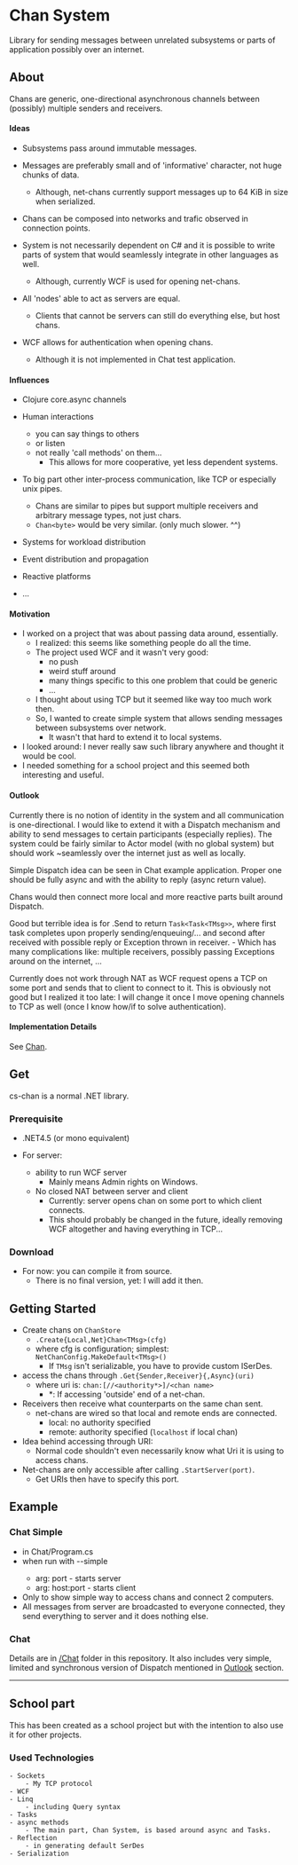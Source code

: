 Chan System
===========

Library for sending messages between unrelated subsystems or parts of application possibly over an internet.

## About

Chans are generic, one-directional asynchronous channels between (possibly) multiple senders and receivers.

#### Ideas

- Subsystems pass around immutable messages.
- Messages are preferably small and of 'informative' character, not huge chunks of data.
    - Although, net-chans currently support messages up to 64 KiB in size when serialized.
- Chans can be composed into networks and trafic observed in connection points.

- System is not necessarily dependent on C# and it is possible to write parts of system that would seamlessly integrate in other languages as well.
    - Although, currently WCF is used for opening net-chans.
- All 'nodes' able to act as servers are equal.
    - Clients that cannot be servers can still do everything else, but host chans.
    
- WCF allows for authentication when opening chans.
    - Although it is not implemented in Chat test application.

#### Influences

- Clojure core.async channels
- Human interactions
    - you can say things to others
    - or listen
    - not really 'call methods' on them...
        - This allows for more cooperative, yet less dependent systems.
- To big part other inter-process communication, like TCP or especially unix pipes.
    - Chans are similar to pipes but support multiple receivers and arbitrary message types, not just chars.
    - `Chan<byte>` would be very similar. (only much slower. ^^)

- Systems for workload distribution
- Event distribution and propagation
- Reactive platforms
- ...

#### Motivation

- I worked on a project that was about passing data around, essentially.
    - I realized: this seems like something people do all the time.
    - The project used WCF and it wasn't very good: 
        - no push
        - weird stuff around
        - many things specific to this one problem that could be generic
        - ...
    - I thought about using TCP but it seemed like way too much work then.
    - So, I wanted to create simple system that allows sending messages between subsystems over network.
        - It wasn't that hard to extend it to local systems.
- I looked around: I never really saw such library anywhere and thought it would be cool.
- I needed something for a school project and this seemed both interesting and useful.

#### Outlook

Currently there is no notion of identity in the system and all communication is one-directional.
I would like to extend it with a Dispatch mechanism and ability to send messages to certain participants (especially replies).
The system could be fairly similar to Actor model (with no global system) but should work ~seamlessly over the internet just as well as locally.

Simple Dispatch idea can be seen in Chat example application. Proper one should be fully async and with the ability to reply (async return value).

Chans would then connect more local and more reactive parts built around Dispatch.

Good but terrible idea is for .Send to return `Task<Task<TMsg>>`, where first task completes upon properly sending/enqueuing/... and second after received with possible reply or Exception thrown in receiver. - Which has many complications like: multiple receivers, possibly passing Exceptions around on the internet, ...

Currently does not work through NAT as WCF request opens a TCP on some port and sends that to client to connect to it. This is obviously not good but I realized it too late: I will change it once I move opening channels to TCP as well (once I know how/if to solve authentication).

#### Implementation Details
See [Chan](Chan).

## Get

cs-chan is a normal .NET library.

### Prerequisite

- .NET4.5 (or mono equivalent)

- For server:
    - ability to run WCF server
        - Mainly means Admin rights on Windows.
    - No closed NAT between server and client
        - Currently: server opens chan on some port to which client connects.
        - This should probably be changed in the future, ideally removing WCF altogether and having everything in TCP...

### Download
- For now: you can compile it from source. 
    - There is no final version, yet: I will add it then.



## Getting Started

- Create chans on `ChanStore`
    - `.Create{Local,Net}Chan<TMsg>(cfg)`
    - where cfg is configuration; simplest: `NetChanConfig.MakeDefault<TMsg>()`
        - If `TMsg` isn't serializable, you have to provide custom ISerDes.
- access the chans through `.Get{Sender,Receiver}{,Async}(uri)`
    - where uri is: `chan:[//<authority*>]/<chan name>`
        - *: If accessing 'outside' end of a net-chan.
- Receivers then receive what counterparts on the same chan sent.
    - net-chans are wired so that local and remote ends are connected.
        - local: no authority specified
        - remote: authority specified (`localhost` if local chan)
- Idea behind accessing through URI:
    - Normal code shouldn't even necessarily know what Uri it is using to access chans.
- Net-chans are only accessible after calling `.StartServer(port)`.
    - Get URIs then have to specify this port.

## Example

### Chat Simple
- in Chat/Program.cs
- when run with --simple <arg>
    - arg: port - starts server
    - arg: host:port - starts client
- Only to show simple way to access chans and connect 2 computers.
- All messages from server are broadcasted to everyone connected, they send everything to server and it does nothing else.

### Chat
Details are in [/Chat](Chat) folder in this repository. It also includes very simple, limited and synchronous version of Dispatch mentioned in [Outlook](#outlook) section.



------------------------------
## School part
This has been created as a school project but with the intention to also use it for other projects.

### Used Technologies
    - Sockets
        - My TCP protocol
    - WCF
    - Linq
        - including Query syntax
    - Tasks
    - async methods
        - The main part, Chan System, is based around async and Tasks.
    - Reflection
        - in generating default SerDes
    - Serialization
    
    
    
    
    